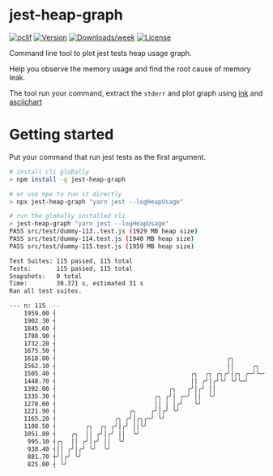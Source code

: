 # jest-heap-graph

[![oclif](https://img.shields.io/badge/cli-oclif-brightgreen.svg)](https://oclif.io)
[![Version](https://img.shields.io/npm/v/jest-heap-graph.svg)](https://npmjs.org/package/jest-heap-graph)
[![Downloads/week](https://img.shields.io/npm/dw/jest-heap-graph.svg)](https://npmjs.org/package/jest-heap-graph)
[![License](https://img.shields.io/npm/l/jest-heap-graph.svg)](https://github.com/chauchakching/jest-heap-graph/blob/master/package.json)

Command line tool to plot jest tests heap usage graph. 

Help you observe the memory usage and find the root cause of memory leak.

The tool run your command, extract the `stderr` and plot graph using [ink](https://github.com/vadimdemedes/ink) and [asciichart](https://github.com/kroitor/asciichart)

# Getting started

Put your command that run jest tests as the first argument.

```bash
# install cli globally
> npm install -g jest-heap-graph

# or use npx to run it directly
> npx jest-heap-graph "yarn jest --logHeapUsage"

# run the globally installed cli
> jest-heap-graph "yarn jest --logHeapUsage"
PASS src/test/dummy-113..test.js (1929 MB heap size)
PASS src/test/dummy-114.test.js (1940 MB heap size)
PASS src/test/dummy-115.test.js (1959 MB heap size)

Test Suites: 115 passed, 115 total
Tests:       115 passed, 115 total
Snapshots:   0 total
Time:        30.371 s, estimated 31 s
Ran all test suites.

--- n: 115 ---
    1959.00 ┤                                                                                        ╭
    1902.30 ┤                                                                                   ╭────╯
    1845.60 ┤                                                                         ╭╮   ╭────╯
    1788.90 ┤                                                                       ╭╮│╰───╯
    1732.20 ┤                                                                  ╭╮ ╭─╯╰╯
    1675.50 ┤                                                              ╭╮╭─╯╰─╯
    1618.80 ┤                                               ╭╮        ╭╮╭╮ │╰╯
    1562.10 ┤                                               ││     ╭╮ │╰╯╰─╯
    1505.40 ┤                                     ╭╮  ╭╮ ╭╮╭╯│╭╮ ╭─╯╰─╯
    1448.70 ┤                                     ││ ╭╯│╭╯╰╯ ╰╯╰─╯
    1392.00 ┤                               ╭╮   ╭╯│╭╯ ││
    1335.30 ┤                           ╭╮ ╭╯│ ╭─╯ ││  ╰╯
    1278.60 ┤                           ││ │ │╭╯   ╰╯
    1221.90 ┤                    ╭╮    ╭╯│╭╯ ╰╯
    1165.20 ┤                ╭╮ ╭╯│╭╮╭─╯ ╰╯
    1108.50 ┤        ╭╮  ╭╮ ╭╯│╭╯ ││╰╯
    1051.80 ┤    ╭╮  ││ ╭╯│╭╯ ││  ╰╯
     995.10 ┤╭╮  ││ ╭╯│╭╯ ││  ╰╯
     938.40 ┤││ ╭╯│╭╯ ╰╯  ╰╯
     881.70 ┼╯│╭╯ ╰╯
     825.00 ┤ ╰╯
```